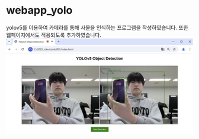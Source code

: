 # webapp_yolo
yolov5를 이용하여 카메라를 통해 사물을 인식하는 프로그램을 작성하였습니다.
또한 웹페이지에서도 적용되도록 추가하였습니다.
![yolo_장면](https://github.com/jjkkhh123/webapp_yolo/blob/main/image/yolo_ex.png)
